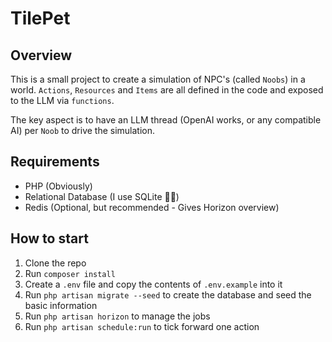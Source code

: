 # TilePet

## Overview
This is a small project to create a simulation of NPC's (called `Noobs`) in a world.
`Actions`, `Resources` and `Items` are all defined in the code and exposed to the LLM via `functions`.

The key aspect is to have an LLM thread (OpenAI works, or any compatible AI) per `Noob` to drive the simulation.

## Requirements
- PHP (Obviously)
- Relational Database (I use SQLite 🤷‍♂)
- Redis (Optional, but recommended - Gives Horizon overview)

## How to start
1. Clone the repo
2. Run `composer install`
3. Create a `.env` file and copy the contents of `.env.example` into it
4. Run `php artisan migrate --seed` to create the database and seed the basic information
5. Run `php artisan horizon` to manage the jobs
6. Run `php artisan schedule:run` to tick forward one action
